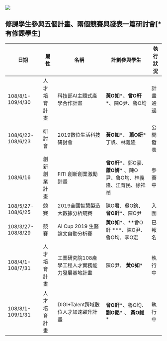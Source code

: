 ![](https://github.com/yihlonlin/Natural-Language-Processing/blob/master/image/list.jpg?raw=true)  

修課學生參與五個計畫、兩個競賽與發表一篇研討會[\*有修課學生]
--

| **日期** | **屬性** | **名稱** | **計劃參與學生** | **執行狀況** |
| --- | --- | --- | --- | --- |
| 108/8/1-109/4/30 | 人才培育計畫 | 科技部AI主題式產學合作計畫 | **黃O如***、**曾O軒***、陳O尹、魯O均 | 計畫通過 |
| 108/6/22-108/6/23 | 研討會 | 2019數位生活科技研討會 | **黃O如***、 **蕭O妍*** 丁帆、林義隆 | 公開發表 |
| 108/6/16 | 創新創業計畫 | FITI 創新創業激勵計畫 | **曾O軒***、郭O豪、**蕭O妍*** 、陳O尹、魯O均、林義隆、江育民、徐祥禎 | 參賽中 |
| 108/5/27-108/6/25 | 競賽 | 2019全國智慧製造大數據分析競賽 | 陳O君、吳O鈞、**曾O軒***、陳O尹 | 入圍 |
| 108/3/27-108/8/29 | 競賽 | AI Cup 2019 生醫論文自動分析賽 | **黃O如***、**曾O軒 ***、陳O尹、魯O均、李O宏 | 已報名 |
| 108/4/1-108/7/31 | 人才培育計畫 | 工業研究院108產學工程人才實務能力發展基地計畫 | 陳O尹、 **黃O如*** | 執行中 |
| 108/8/1-109/1/31 | 人才培育計畫 | DIGI+Talent跨域數位人才加速躍升計畫 | **曾O軒***、魯O均、**劉O銘*** 、 **黃O維*** | 執行中 |

